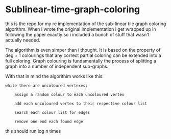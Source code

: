 # Sublinear-time-graph-coloring
this is the repo for my re implementation of the sub-linear tile graph coloring algorithm. When i wrote the original  implementation i get wrapped up in following the paper exactly so i included a bunch of stuff that wasn't actually needed.

The algorithm is even simper than i thought. It is based on the property of deg + 1 colourings that any correct partial coloring can be extended into a full coloring. Graph colouring is fundamentally the process of splitting a graph into a number of independent sub-graphs. 

With that in mind the algorithim works like this:


	while there are uncoloured vertexes:

		assign a random colour to each uncoloured vertex
	
		add each uncoloured vertex to their respective colour list
	
		search each colour list for edges
	
		remove one end each found edge

this should run log n times
